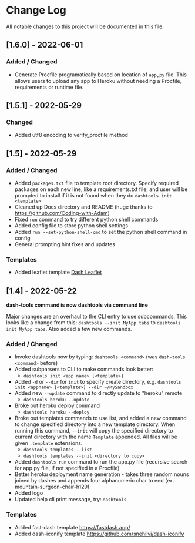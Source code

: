 # Change Log

All notable changes to this project will be documented in this file.

## [1.6.0] - 2022-06-01

### Added / Changed

- Generate Procfile programatically based on location of `app,py` file. This allows users to upload any app to Heroku without needing a Procfile, requirements or runtime file.

## [1.5.1] - 2022-05-29

### Changed

- Added utf8 encoding to verify_procfile method

## [1.5] - 2022-05-29

### Added / Changed

- Added `packages.txt` file to template root directory. Specify required packages on each new line, like a requirements.txt file, and user will be prompted to install if it is not found when they do `dashtools init <template>`
- Cleaned up Docs directory and README (huge thanks to https://github.com/Coding-with-Adam)
- Fixed `run` command to try different python shell commands
- Added config file to store python shell settings
- Added `run --set-python-shell-cmd` to set the python shell command in config
- General prompting hint fixes and updates

### Templates

- Added leaflet template [Dash Leaflet](https://github.com/thedirtyfew/dash-leaflet)

## [1.4] - 2022-05-22

**dash-tools command is now dashtools via command line**

Major changes are an overhaul to the CLI entry to use subcommands. This looks like a change from this: `dashtools --init MyApp tabs` to `dashtools init MyApp tabs`. Also added a few new commands.

### Added / Changed

- Invoke dashtools now by typing: `dashtools <command>` (was `dash-tools <command>` before)
- Added subparsers to CLI to make commands look better:
  - `dashtools init <app name> [<template>]`
- Added `-d` or `--dir` for `init` to specify create directory, e.g. `dashtools init <appname> [<template>] --dir ~/MySandbox`
- Added new `--update` command to directly update to "heroku" remote
  - `dashtools heroku --update`
- Broke out heroku deploy command
  - `dashtools heroku --deploy`
- Broke out templates commands to use list, and added a new command to change specified directory into a new template directory. When running this command, `--init` will copy the specified directory to current directory with the name `Template` appended. All files will be given `.template` extensions.
  - `dashtools templates --list`
  - `dashtools templates --init <directory to copy>`
- Added `dashtools run` command to run the app.py file (recursive search for app.py file, if not specified in a Procfile)
- Better heroku deployment name generation - takes three random nouns joined by dashes and appends four alphanumeric char to end (ex. mountain-surgeon-chair-h129)
- Added logo
- Updated help cli print message, try: `dashtools`

### Templates

- Added fast-dash template https://fastdash.app/
- Added dash-iconify template https://github.com/snehilvj/dash-iconify
